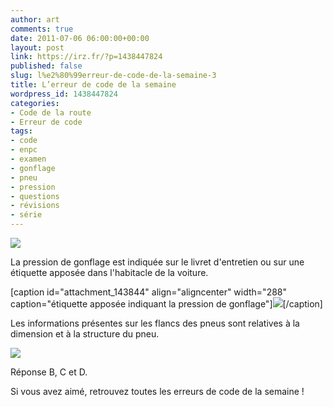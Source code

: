 ```yaml
---
author: art
comments: true
date: 2011-07-06 06:00:00+00:00
layout: post
link: https://irz.fr/?p=1438447824
published: false
slug: l%e2%80%99erreur-de-code-de-la-semaine-3
title: L’erreur de code de la semaine
wordpress_id: 1438447824
categories:
- Code de la route
- Erreur de code
tags:
- code
- enpc
- examen
- gonflage
- pneu
- pression
- questions
- révisions
- série
---
```


[![](https://static.irz.fr/2011/07/pneus1.png)](https://static.irz.fr/2011/07/pneus1.png)



La pression de gonflage est indiquée sur le livret d'entretien ou sur une étiquette apposée dans l'habitacle de la voiture.

[caption id="attachment_143844" align="aligncenter" width="288" caption="étiquette apposée indiquant la pression de gonflage"][![](https://static.irz.fr/2011/07/cerberus-2011-06-07-à-01.05.05.png)](https://static.irz.fr/2011/07/cerberus-2011-06-07-à-01.05.05.png)[/caption]



Les informations présentes sur les flancs des pneus sont relatives à la dimension et à la structure du pneu.



[![](https://static.irz.fr/2011/07/info-pneus.png)](https://static.irz.fr/2011/07/info-pneus.png)

Réponse B, C et D.

 Si vous avez aimé, retrouvez toutes les erreurs de code de la semaine !
